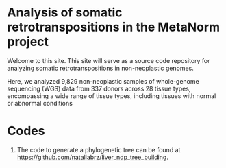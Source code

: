 # Analysis of somatic retrotranspositions in the MetaNorm project

Welcome to this site. This site will serve as a source code repository for analyzing somatic retrotranspositions in non-neoplastic genomes.

Here, we analyzed 9,829 non-neoplastic samples of whole-genome sequencing (WGS) data from 337 donors across 28 tissue types, encompassing a wide range of tissue types, including tissues with normal or abnormal conditions

# Codes


1. The code to generate a phylogenetic tree can be found at https://github.com/nataliabrz/liver_ndp_tree_building.
